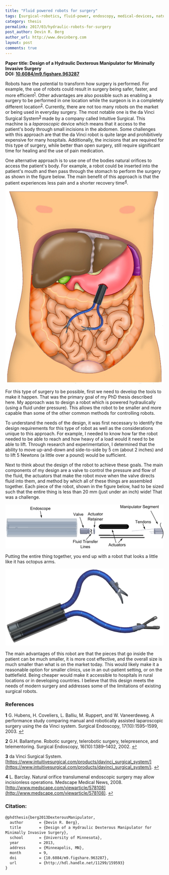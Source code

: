 ```yaml
---
title: "Fluid powered robots for surgery"
tags: [surgical-robotics, fluid-power, endoscopy, medical-devices, natural-orifice surgery, hydraulics, minimally-invasive-surgery]
category: thesis
permalink: 2017/03/hydraulic-robots-for-surgery
post_author: Devin R. Berg
author_url: http://www.devinberg.com
layout: post
comments: true
---
```


**Paper title: Design of a Hydraulic Dexterous Manipulator for Minimally Invasive Surgery**  
**DOI: [10.6084/m9.figshare.963287](https://doi.org/10.6084/m9.figshare.963287)**

Robots have the potential to transform how surgery is performed. For example, the use of robots could result in surgery being safer, faster, and more efficient<sup id="a1">[1](#f1)</sup>. Other advantages are also possible such as enabling a surgery to be performed in one location while the surgeon is in a completely different location<sup id="a2">[2](#f2)</sup>. Currently, there are not too many robots on the market or being used in everyday surgery. The most notable one is the da Vinci Surgical System<sup id="a3">[3](#f3)</sup> made by a company called Intuitive Surgical. This machine is a _laparoscopic_ device which means that it access to the patient's body through small incisions in the abdomen. Some challenges with this approach are that the da Vinci robot is quite large and prohibitively expensive for many hospitals. Additionally, the incisions that are required for this type of surgery, while better than open surgery, still require significant time for healing and the use of pain medication.

One alternative approach is to use one of the bodies natural orifices to access the patient's body. For example, a robot could be inserted into the patient's mouth and then pass through the stomach to perform the surgery as shown in the figure below. The main benefit of this approach is that the patient experiences less pain and a shorter recovery time<sup id="a4">[4](#f4)</sup>.

![Illustration of the robotic design during a procedure showing access to the abdomen gained through an incision in the stomach wall.](/images/2017-03-hydraulic-robots-for-surgery-abdomen-access.png)

For this type of surgery to be possible, first we need to develop the tools to make it happen. That was the primary goal of my PhD thesis described here. My approach was to design a robot which is powered hydraulically (using a fluid under pressure). This allows the robot to be smaller and more capable than some of the other common methods for controlling robots.

To understand the needs of the design, it was first necessary to identify the design requirements for this type of robot as well as the considerations unique to this approach. For example, I needed to know how far the robot needed to be able to reach and how heavy of a load would it need to be able to lift. Through research and experimentation, I determined that the ability to move up-and-down and side-to-side by 5 cm (about 2 inches) and to lift 5 Newtons (a little over a pound) would be sufficient.

Next to think about the design of the robot to achieve these goals. The main components of my design are a valve to control the pressure and flow of the fluid, the actuators that make the robot move when the valve directs fluid into them, and method by which all of these things are assembled together. Each piece of the robot, shown in the figure below, had to be sized such that the entire thing is less than 20 mm (just under an inch) wide! That was a challenge.

![Computer model showing internal system components for a single manipulator section in an exploded view.](/images/2017-03-hydraulic-robots-for-surgery-system-internals-exploded.png)

Putting the entire thing together, you end up with a robot that looks a little like it has octopus arms.

![Computer model showing robot assembled.](/images/2017-03-hydraulic-robots-for-surgery-system-unlabeled.png)

The main advantages of this robot are that the pieces that go inside the patient can be much smaller, it is more cost effective, and the overall size is much smaller than what is on the market today. This would likely make it a reasonable option for smaller clinics, use in an out-patient setting, or on the battlefield. Being cheaper would make it accessible to hospitals in rural locations or in developing countries. I believe that this design meets the needs of modern surgery and addresses some of the limitations of existing surgical robots.


### References
<b id="f1">1</b> G. Hubens, H. Coveliers, L. Balliu, M. Ruppert, and W. Vaneerdeweg. A performance study comparing manual and robotically assisted laparoscopic surgery using the da Vinci system. Surgical Endoscopy, 17(10):1595–1599, 2003. [↩](#a1)

<b id="f2">2</b> G.H. Ballantyne. Robotic surgery, telerobotic surgery, telepresence, and telementoring. Surgical Endoscopy, 16(10):1389–1402, 2002. [↩](#a2)

<b id="f3">3</b>  da Vinci Surgical System. [https://www.intuitivesurgical.com/products/davinci_surgical_system/](https://www.intuitivesurgical.com/products/davinci_surgical_system/). [↩](#a3)

<b id="f4">4</b>  L. Barclay. Natural orifice translumenal endoscopic surgery may allow incisionless operations. Medscape Medical News, 2008. [http://www.medscape.com/viewarticle/578108](http://www.medscape.com/viewarticle/578108). [↩](#a4)

### Citation:
```
@phdthesis{berg2013DexterousManipulator,
  author       = {Devin R. Berg}, 
  title        = {Design of a Hydraulic Dexterous Manipulator for Minimally Invasive Surgery},
  school       = {University of Minnesota},
  year         = 2013,
  address      = {Minneapolis, MN},
  month        = 9,
  doi          = {10.6084/m9.figshare.963287},
  url          = {http://hdl.handle.net/11299/159593}
}
```